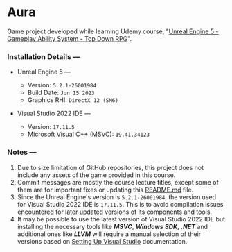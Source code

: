 ﻿# Aura

Game project developed while learning Udemy
course, "[Unreal Engine 5 - Gameplay Ability System - Top Down RPG](https://www.udemy.com/course/unreal-engine-5-gas-top-down-rpg/)".

### Installation Details —

* Unreal Engine 5 —

    - Version: `5.2.1-26001984`
    - Build Date: `Jun 15 2023`
    - Graphics RHI: `DirectX 12 (SM6)`

* Visual Studio 2022 IDE —

    - Version: `17.11.5`
    - Microsoft Visual C++ (MSVC): `19.41.34123`

### Notes —

1. Due to size limitation of GitHub repositories, this project does not include any assets of the game provided in this
   course.
2. Commit messages are mostly the course lecture titles, except some of them are for important fixes or updating
   this [README.md](./README.md) file.
3. Since the Unreal Engine's version is `5.2.1-26001984`, the version used for Visual Studio 2022 IDE is `17.11.5`. This
   is to avoid compilation issues encountered for later updated versions of its components and tools.
4. It may be possible to use the latest version of Visual Studio 2022 IDE but installing the necessary tools like
   **_MSVC_**, **_Windows SDK_**, **_.NET_** and additional ones like **_LLVM_** will require a manual selection of
   their versions based on
   [Setting Up Visual Studio](https://dev.epicgames.com/documentation/en-us/unreal-engine/setting-up-visual-studio-development-environment-for-cplusplus-projects-in-unreal-engine)
   documentation.
